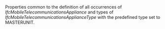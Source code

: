Properties common to the definition of all occurrences of _IfcMobileTelecommunicationsAppliance_ and types of _IfcMobileTelecommunicationsApplianceType_ with the predefined type set to MASTERUNIT.

<!-- end of short definition -->

